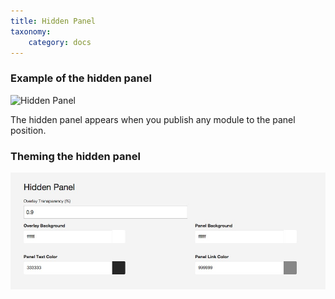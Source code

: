 ```yaml
---
title: Hidden Panel
taxonomy:
    category: docs
---
```


### Example of the hidden panel
![Hidden Panel](http://bambootheme.com/showcase/apr16/images/democontent/documentation/effects/hidden-panel.jpg)
 
The hidden panel appears when you publish any module to the panel position.

### Theming the hidden panel
![Hidden Panel](hiddenpanel.jpg)
 
